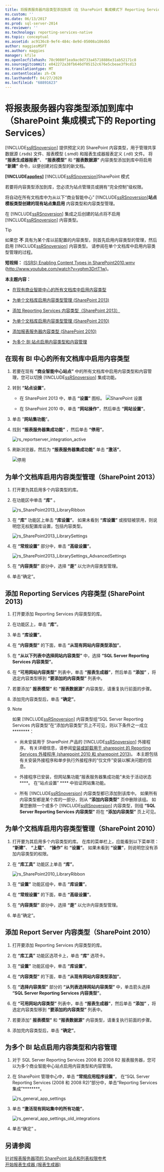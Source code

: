 ```yaml
---
title: 将报表服务器内容类型添加到库（在 SharePoint 集成模式下 Reporting Services） |Microsoft Docs
ms.custom: ''
ms.date: 06/13/2017
ms.prod: sql-server-2014
ms.reviewer: ''
ms.technology: reporting-services-native
ms.topic: conceptual
ms.assetid: ac9136c8-9ef4-484c-8e9d-05008a186db5
author: maggiesMSFT
ms.author: maggies
manager: kfile
ms.openlocfilehash: 78c9080f1ea9ac0d733a45718886e31ab52171c8
ms.sourcegitcommit: e042272a38fb646df05152c676e5cbeae3f9cd13
ms.translationtype: MT
ms.contentlocale: zh-CN
ms.lasthandoff: 04/27/2020
ms.locfileid: "68891623"
---
```

# <a name="add-report-server-content-types-to-a-library-reporting-services-in-sharepoint-integrated-mode"></a>将报表服务器内容类型添加到库中（SharePoint 集成模式下的 Reporting Services）
  [!INCLUDE[ssRSnoversion](../includes/ssrsnoversion-md.md)] 提供预定义的 SharePoint 内容类型，用于管理共享数据源 (.rsds) 文件、报表模型 (.smdl) 和报表生成器报表定义 (.rdl) 文件。 将 **“报表生成器报表”**、 **“报表模型”** 和 **“报表数据源”** 内容类型添加到库中将启用 **“新建”** 命令，以便创建对应类型的新文档。  
  
 **[!INCLUDE[applies](../includes/applies-md.md)]**  [!INCLUDE[ssRSnoversion](../includes/ssrsnoversion-md.md)]SharePoint 模式  
  
 若要将内容类型添加到库，您必须为站点管理员或拥有“完全控制”级权限。  
  
 将自动在所有文档库中为从以下“商业智能中心” [!INCLUDE[ssRSnoversion](../includes/ssrsnoversion-md.md)]**站点模板类型创建的现有站点集启用** 内容类型和内容类型管理。  
  
 在 [!INCLUDE[ssRSnoversion](../includes/ssrsnoversion-md.md)] 集成之后创建的站点将不启用 [!INCLUDE[ssRSnoversion](../includes/ssrsnoversion-md.md)] 内容类型。  
  
> [!TIP]  
>  如果您 **不** 具有为某个库以前配置的内容类型，则首先启用内容类型的管理，然后启用 [!INCLUDE[ssRSnoversion](../includes/ssrsnoversion-md.md)] 内容类型。 请参阅在单个文档库中启用内容类型管理的过程。  
  
 **短视频：** [(SSRS) Enabling Content Types in SharePoint2010.wmv](http://www.youtube.com/watch?v=yqhm3DrtT1w) (http://www.youtube.com/watch?v=yqhm3DrtT1w)。  
  
 **本主题内容：**  
  
-   [在现有商业智能中心的所有文档库中启用内容类型](#bkmk_enable_all)  
  
-   [为单个文档库启用内容类型管理 (SharePoint 2013)](#bkmk_enable_content_management)  
  
-   [添加 Reporting Services 内容类型（SharePoint 2013）](#bkmk_add_single)  
  
-   [为单个文档库启用内容类型管理 (SharePoint 2010)](#bkmk_enable_content_management_2010)  
  
-   [添加报表服务器内容类型 (SharePoint 2010)](#bkmk_add_single_2010)  
  
-   [为多个 BI 站点启用内容类型和内容管理](#bkmk_enable_multiple_sites)  
  
##  <a name="enable-content-types-in-all-document-libraries-in-an-existing-bi-center"></a><a name="bkmk_enable_all"></a>在现有 BI 中心的所有文档库中启用内容类型  
  
1.  若要在现有 **“商业智能中心站点”** 中的所有文档库中启用内容类型和内容管理，您可以切换 [!INCLUDE[ssRSnoversion](../includes/ssrsnoversion-md.md)] 集成功能。  
  
2.  转到 **“站点设置”**。  
  
    -   在 SharePoint 2013 中，单击 **“设置”** 图标。 ![SharePoint 设置](https://docs.microsoft.com/analysis-services/analysis-services/media/as-sharepoint2013-settings-gear.gif "SharePoint 设置")  
  
    -   在 SharePoint 2010 中，单击 **“网站操作”**，然后单击 **“网站设置”**。  
  
3.  单击 "**网站集功能**"。  
  
4.  找到 **“报表服务器集成功能”** ，然后单击 **“停用”**。  
  
     ![rs_reportserver_integration_active](media/rs-reportserver-integration-active.gif "rs_reportserver_integration_active")  
  
5.  刷新浏览器，然后为 **“报表服务器集成功能”** 单击 **“激活”**。  
  
    ![停用](media/rs-reportserver-integration-deactivate.gif "rs_reportserver_integration_deactive")  
  
##  <a name="to-enable-content-type-management-for-a-single-document-library-sharepoint-2013"></a><a name="bkmk_enable_content_management"></a>为单个文档库启用内容类型管理（SharePoint 2013）  
  
1.  打开要为其启用多个内容类型的库。  
  
2.  在功能区中单击 **“库”** 。  
  
     ![rs_SharePoint2013_LibraryRibbon](media/rs-sharepoint2013-libraryribbon.gif "rs_SharePoint2013_LibraryRibbon")  
  
3.  在 **“库”** 功能区上单击 **“库设置”**。 如果未看到 **“库设置”** 或按钮被禁用，则说明您无权配置库设置，包括内容类型。  
  
     ![rs_SharePoint2013_LibrarySettings](media/rs-sharepoint2013-librarysettings.gif "rs_SharePoint2013_LibrarySettings")  
  
4.  在 **“常规设置”** 部分中，单击 **“高级设置”**。  
  
     ![rs_SharePoint2013_LibrarySettings_AdvancedSettings](media/rs-sharepoint2013-librarysettings-advancedsettings.gif "rs_SharePoint2013_LibrarySettings_AdvancedSettings")  
  
5.  在 **“内容类型”** 部分中，选择 **“是”** 以允许内容类型管理。  
  
6.  单击“确定”。   
  
##  <a name="to-add-reporting-services-content-types-sharepoint-2013"></a><a name="bkmk_add_single"></a> 添加 Reporting Services 内容类型 (SharePoint 2013)  
  
1.  打开要添加 Reporting Services 内容类型的库。  
  
2.  在功能区上，单击 **“库”**。  
  
3.  单击 **“库设置”**。  
  
4.  在 **“内容类型”** 的下面，单击 **“从现有网站内容类型添加”**。  
  
5.  在 **“从以下列表中选择网站内容类型”** 中，选择 **“SQL Server Reporting Services 内容类型”**。  
  
6.  在 **“可用网站内容类型”** 列表中，单击 **“报表生成器”**，然后单击 **“添加”** ，将选定内容类型移到 **“要添加的内容类型”** 列表中。  
  
7.  若要添加“ **报表模型”** 和 **“报表数据源”** 内容类型，请重复执行前面的步骤。  
  
8.  添加完内容类型后，单击 **“确定”**。  
  
9. > [!NOTE]  
    >  如果 [!INCLUDE[ssRSnoversion](../includes/ssrsnoversion-md.md)] 内容类型组“SQL Server Reporting Services 内容类型”在“添加内容类型”页上不可见，则以下条件之一成立********：  
  
    -   尚未安装用于 SharePoint 产品的 [!INCLUDE[ssRSnoversion](../includes/ssrsnoversion-md.md)] 外接程序。 有关详细信息，请参阅[安装或卸载用于 sharepoint 的 Reporting Services 外接程序 &#40;sharepoint 2010 和 sharepoint 2013&#41;](install-windows/install-or-uninstall-the-reporting-services-add-in-for-sharepoint.md)。 本主题包括有关安装外接程序和单步执行外接程序的“仅文件”安装以解决问题的信息。  
  
    -   外接程序已安装，但网站集功能“报表服务器集成功能”未处于活动状态****。 在“站点设置” **** 中验证网站集功能。  
  
    -   所有 [!INCLUDE[ssRSnoversion](../includes/ssrsnoversion-md.md)] 内容类型都已添加到该库中。 如果所有内容类型都是某个库的一部分，则从 **“添加内容类型”** 页中删除该组。 如果您删除一个或多个 [!INCLUDE[ssRSnoversion](../includes/ssrsnoversion-md.md)] 内容类型，则组 **“SQL Server Reporting Services 内容类型”** 将在 **“添加内容类型”** 页上可见。  
  
##  <a name="to-enable-content-type-management-for-a-single-document-library-sharepoint-2010"></a><a name="bkmk_enable_content_management_2010"></a>为单个文档库启用内容类型管理（SharePoint 2010）  
  
1.  打开要为其启用多个内容类型的库。 在库的菜单栏上，应能看到以下菜单项： **“新建”**、 **“上载”**、 **“操作”** 和 **“设置”**。 如果未看到 **“设置”**，则说明您没有添加内容类型的权限。  
  
2.  在 **“库工具”** 功能区上单击 **“库”**。  
  
     ![rs_SharePoint2010_LibraryRibbon](media/rs-sharepoint2010-libraryribbon.gif "rs_SharePoint2010_LibraryRibbon")  
  
3.  在 **“设置”** 功能区组中，单击 **“库设置”**。  
  
4.  在 **“常规设置”** 的下面，单击 **“高级设置”**。  
  
5.  在 **“内容类型”** 部分中，选择 **“是”** 以允许内容类型管理。  
  
6.  单击“确定”。   
  
##  <a name="to-add-report-server-content-types-sharepoint-2010"></a><a name="bkmk_add_single_2010"></a>添加 Report Server 内容类型（SharePoint 2010）  
  
1.  打开要添加 Reporting Services 内容类型的库。  
  
2.  在 **“库工具”** 功能区选项卡上，单击 **“库”** 选项卡。  
  
3.  在 **“设置”** 功能区组中，单击 **“库设置”**。  
  
4.  在 **“内容类型”** 的下面，单击 **“从现有网站内容类型添加”**。  
  
5.  在 **“选择内容类型”** 部分的 **“从列表选择网站内容类型”** 中，单击箭头选择 **“SQL Server Reporting Services 内容类型”**。  
  
6.  在 **“可用网站内容类型”** 列表中，单击 **“报表生成器”**，然后单击 **“添加”** ，将选定内容类型移到 **“要添加的内容类型”** 列表中。  
  
7.  若要添加“ **报表模型”** 和 **“报表数据源”** 内容类型，请重复执行前面的步骤。  
  
8.  添加完内容类型后，单击 **“确定”**。  
  
##  <a name="to-enable-content-types-and-content-management-for-multiple-bi-sites"></a><a name="bkmk_enable_multiple_sites"></a>为多个 BI 站点启用内容类型和内容管理  
  
1.  对于 SQL Server Reporting Services 2008 和 2008 R2 报表服务器，您可以为多个商业智能中心站点启用内容类型和内容管理。  
  
2.  在 SharePoint 管理中心中，单击 **“常规应用程序设置”**。 在“SQL Server Reporting Services (2008 和 2008 R2)”部分中，单击“Reporting Services 集成”********。  
  
     ![rs_general_app_settings](media/rs-general-app-settings.gif "rs_general_app_settings")  
  
3.  单击 **“激活现有网站集中的所有功能”**。  
  
     ![rs_general_app_settings_old_integrations](media/rs-general-app-settings-old-integrations.gif "rs_general_app_settings_old_integrations")  
  
4.  单击“确定”  。  
  
## <a name="see-also"></a>另请参阅  
 [针对报表服务器项的 SharePoint 站点和列表权限参考](security/sharepoint-site-and-list-permission-reference-for-report-server-items.md)   
 [开始报表生成器 &#40;报表生成器&#41;](report-builder/start-report-builder.md)  
  
  
